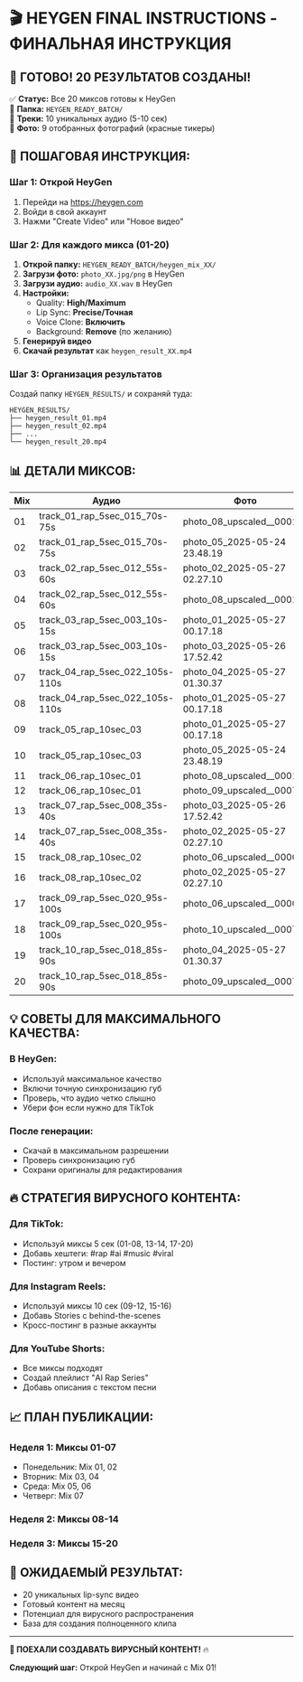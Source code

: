 # 🎬 HEYGEN FINAL INSTRUCTIONS - ФИНАЛЬНАЯ ИНСТРУКЦИЯ

## 🎯 **ГОТОВО! 20 РЕЗУЛЬТАТОВ СОЗДАНЫ!**

✅ **Статус:** Все 20 миксов готовы к HeyGen  
📁 **Папка:** `HEYGEN_READY_BATCH/`  
🎵 **Треки:** 10 уникальных аудио (5-10 сек)  
📸 **Фото:** 9 отобранных фотографий (красные тикеры)  

## 🚀 **ПОШАГОВАЯ ИНСТРУКЦИЯ:**

### **Шаг 1: Открой HeyGen**
1. Перейди на https://heygen.com
2. Войди в свой аккаунт
3. Нажми "Create Video" или "Новое видео"

### **Шаг 2: Для каждого микса (01-20)**
1. **Открой папку:** `HEYGEN_READY_BATCH/heygen_mix_XX/`
2. **Загрузи фото:** `photo_XX.jpg/png` в HeyGen
3. **Загрузи аудио:** `audio_XX.wav` в HeyGen
4. **Настройки:**
   - Quality: **High/Maximum**
   - Lip Sync: **Precise/Точная**
   - Voice Clone: **Включить**
   - Background: **Remove** (по желанию)
5. **Генерируй видео**
6. **Скачай результат** как `heygen_result_XX.mp4`

### **Шаг 3: Организация результатов**
Создай папку `HEYGEN_RESULTS/` и сохраняй туда:
```
HEYGEN_RESULTS/
├── heygen_result_01.mp4
├── heygen_result_02.mp4
├── ...
└── heygen_result_20.mp4
```

## 📊 **ДЕТАЛИ МИКСОВ:**

| Mix | Аудио | Фото | Длительность |
|-----|-------|------|--------------|
| 01 | track_01_rap_5sec_015_70s-75s | photo_08_upscaled__00013_ | 5 сек |
| 02 | track_01_rap_5sec_015_70s-75s | photo_05_2025-05-24 23.48.19 | 5 сек |
| 03 | track_02_rap_5sec_012_55s-60s | photo_02_2025-05-27 02.27.10 | 5 сек |
| 04 | track_02_rap_5sec_012_55s-60s | photo_08_upscaled__00013_ | 5 сек |
| 05 | track_03_rap_5sec_003_10s-15s | photo_01_2025-05-27 00.17.18 | 5 сек |
| 06 | track_03_rap_5sec_003_10s-15s | photo_03_2025-05-26 17.52.42 | 5 сек |
| 07 | track_04_rap_5sec_022_105s-110s | photo_04_2025-05-27 01.30.37 | 5 сек |
| 08 | track_04_rap_5sec_022_105s-110s | photo_01_2025-05-27 00.17.18 | 5 сек |
| 09 | track_05_rap_10sec_03 | photo_01_2025-05-27 00.17.18 | 10 сек |
| 10 | track_05_rap_10sec_03 | photo_05_2025-05-24 23.48.19 | 10 сек |
| 11 | track_06_rap_10sec_01 | photo_08_upscaled__00013_ | 10 сек |
| 12 | track_06_rap_10sec_01 | photo_09_upscaled__00070_ | 10 сек |
| 13 | track_07_rap_5sec_008_35s-40s | photo_03_2025-05-26 17.52.42 | 5 сек |
| 14 | track_07_rap_5sec_008_35s-40s | photo_02_2025-05-27 02.27.10 | 5 сек |
| 15 | track_08_rap_10sec_02 | photo_06_upscaled__00006_ | 10 сек |
| 16 | track_08_rap_10sec_02 | photo_02_2025-05-27 02.27.10 | 10 сек |
| 17 | track_09_rap_5sec_020_95s-100s | photo_06_upscaled__00006_ | 5 сек |
| 18 | track_09_rap_5sec_020_95s-100s | photo_10_upscaled__00078_ | 5 сек |
| 19 | track_10_rap_5sec_018_85s-90s | photo_04_2025-05-27 01.30.37 | 5 сек |
| 20 | track_10_rap_5sec_018_85s-90s | photo_09_upscaled__00070_ | 5 сек |

## 💡 **СОВЕТЫ ДЛЯ МАКСИМАЛЬНОГО КАЧЕСТВА:**

### **В HeyGen:**
- Используй максимальное качество
- Включи точную синхронизацию губ
- Проверь, что аудио четко слышно
- Убери фон если нужно для TikTok

### **После генерации:**
- Скачай в максимальном разрешении
- Проверь синхронизацию губ
- Сохрани оригиналы для редактирования

## 🔥 **СТРАТЕГИЯ ВИРУСНОГО КОНТЕНТА:**

### **Для TikTok:**
- Используй миксы 5 сек (01-08, 13-14, 17-20)
- Добавь хештеги: #rap #ai #music #viral
- Постинг: утром и вечером

### **Для Instagram Reels:**
- Используй миксы 10 сек (09-12, 15-16)
- Добавь Stories с behind-the-scenes
- Кросс-постинг в разные аккаунты

### **Для YouTube Shorts:**
- Все миксы подходят
- Создай плейлист "AI Rap Series"
- Добавь описания с текстом песни

## 📈 **ПЛАН ПУБЛИКАЦИИ:**

### **Неделя 1:** Миксы 01-07
- Понедельник: Mix 01, 02
- Вторник: Mix 03, 04  
- Среда: Mix 05, 06
- Четверг: Mix 07

### **Неделя 2:** Миксы 08-14
### **Неделя 3:** Миксы 15-20

## 🎯 **ОЖИДАЕМЫЙ РЕЗУЛЬТАТ:**
- 20 уникальных lip-sync видео
- Готовый контент на месяц
- Потенциал для вирусного распространения
- База для создания полноценного клипа

---
**🚀 ПОЕХАЛИ СОЗДАВАТЬ ВИРУСНЫЙ КОНТЕНТ!** 🔥

**Следующий шаг:** Открой HeyGen и начинай с Mix 01! 
